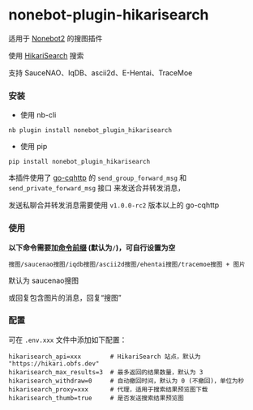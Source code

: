 # nonebot-plugin-hikarisearch

适用于 [Nonebot2](https://github.com/nonebot/nonebot2) 的搜图插件

使用 [HikariSearch](https://github.com/mixmoe/HikariSearch) 搜索

支持 SauceNAO、IqDB、ascii2d、E-Hentai、TraceMoe


### 安装

- 使用 nb-cli

```
nb plugin install nonebot_plugin_hikarisearch
```

- 使用 pip

```
pip install nonebot_plugin_hikarisearch
```

本插件使用了 [go-cqhttp](https://github.com/Mrs4s/go-cqhttp) 的 `send_group_forward_msg` 和 `send_private_forward_msg` 接口 来发送合并转发消息，

发送私聊合并转发消息需要使用 `v1.0.0-rc2` 版本以上的 go-cqhttp


### 使用

**以下命令需要加[命令前缀](https://v2.nonebot.dev/docs/api/config#Config-command_start) (默认为`/`)，可自行设置为空**

```
搜图/saucenao搜图/iqdb搜图/ascii2d搜图/ehentai搜图/tracemoe搜图 + 图片
```
默认为 saucenao搜图

或回复包含图片的消息，回复“搜图”


### 配置

可在 `.env.xxx` 文件中添加如下配置：

```
hikarisearch_api=xxx        # HikariSearch 站点，默认为 "https://hikari.obfs.dev"
hikarisearch_max_results=3  # 最多返回的结果数量，默认为 3
hikarisearch_withdraw=0     # 自动撤回时间，默认为 0 (不撤回)，单位为秒
hikarisearch_proxy=xxx      # 代理，适用于搜索结果预览图下载
hikarisearch_thumb=true     # 是否发送搜索结果预览图
```
